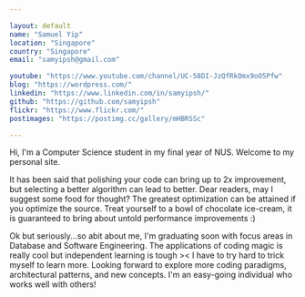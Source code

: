 ```yaml
---

layout: default
name: "Samuel Yip"
location: "Singapore"
country: "Singapore"
email: "samyipsh@gmail.com"

youtube: "https://www.youtube.com/channel/UC-58DI-JzQfRkOmx9oO5Pfw"
blog: "https://wordpress.com/"
linkedin: "https://www.linkedin.com/in/samyipsh/"
github: "https://github.com/samyipsh"
flickr: "https://www.flickr.com/"
postimages: "https://postimg.cc/gallery/mHBRSSc"

---
```


Hi, I'm a Computer Science student in my final year of NUS. Welcome to my personal site. 

It has been said that polishing your code can bring up to 2x improvement, but selecting a better algorithm can lead to better. Dear readers, may I suggest some food for thought? The greatest optimization can be attained if you optimize the source. Treat yourself to a bowl of chocolate ice-cream, it is guaranteed to bring about untold performance improvements :)

Ok but seriously...so abit about me, I'm graduating soon with focus areas in Database and Software Engineering. The applications of coding magic is really cool but independent learning is tough >< I have to try hard to trick myself to learn more. Looking forward to explore more coding paradigms, architectural patterns, and new concepts. I'm an easy-going individual who works well with others!
